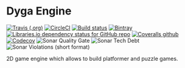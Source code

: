 # Dyga Engine
[![Travis (.org)](https://img.shields.io/travis/dyga-entertainment/dyga-engine.svg?label=Travis%20build)](https://travis-ci.org/dyga-entertainment/dyga-engine)
[![CircleCI](https://img.shields.io/circleci/build/github/dyga-entertainment/dyga-engine/master.svg?label=Circle%20CI%20build)](https://circleci.com/gh/dyga-entertainment/dyga-engine)
[![Build status](https://ci.appveyor.com/api/projects/status/rcfse65ty25t9d5w/branch/master?svg=true)](https://ci.appveyor.com/project/Graygzou/dyga-engine/branch/master)
[![Bintray](https://img.shields.io/bintray/v/dyga-entertainment/dyga-engine/com.dyga.engine-core.svg)](https://bintray.com/dyga-entertainment/dyga-engine)
[![Libraries.io dependency status for GitHub repo](https://img.shields.io/librariesio/github/dyga-entertainment/dyga-engine.svg)](https://libraries.io/github/dyga-entertainment/dyga-engine)
[![Coveralls github](https://img.shields.io/coveralls/github/dyga-entertainment/dyga-engine.svg?label=Coveralls%20coverage)](https://coveralls.io/github/dyga-entertainment/dyga-engine?branch=master)
[![Codecov](https://img.shields.io/codecov/c/github/dyga-entertainment/dyga-engine.svg?label=Codecov%20coverage)](https://codecov.io/gh/dyga-entertainment/dyga-engine)
![Sonar Quality Gate](https://img.shields.io/sonar/https/sonarcloud.io/dyga-entertainment_dyga-engine/quality_gate.svg)
![Sonar Tech Debt](https://img.shields.io/sonar/http/SonarCloud.io/dyga-entertainment_dyga-engine/tech_debt.svg)
![Sonar Violations (short format)](https://img.shields.io/sonar/https/sonarcloud.io/dyga-entertainment_dyga-engine/violations.svg)

2D game engine which allows to build platformer and puzzle games.
